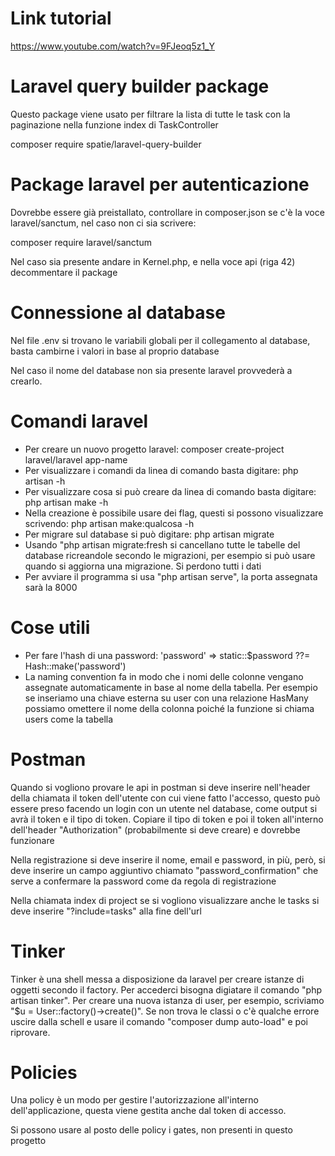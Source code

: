 # Link tutorial
https://www.youtube.com/watch?v=9FJeoq5z1_Y

# Laravel query builder package
Questo package viene usato per filtrare la lista di tutte le task con la paginazione nella funzione index di TaskController

composer require spatie/laravel-query-builder

# Package laravel per autenticazione
Dovrebbe essere già preistallato, controllare in composer.json se c'è la voce laravel/sanctum, nel caso non ci sia scrivere:

composer require laravel/sanctum

Nel caso sia presente andare in Kernel.php, e nella voce api (riga 42) decommentare il package

# Connessione al database
Nel file .env si trovano le variabili globali per il collegamento al database, basta cambirne i valori in base al proprio database

Nel caso il nome del database non sia presente laravel provvederà a crearlo.

# Comandi laravel
- Per creare un nuovo progetto laravel: composer create-project laravel/laravel app-name
- Per visualizzare i comandi da linea di comando basta digitare: php artisan -h
- Per visualizzare cosa si può creare da linea di comando basta digitare: php artisan make -h
- Nella creazione è possibile usare dei flag, questi si possono visualizzare scrivendo: php artisan make:qualcosa -h
- Per migrare sul database si può digitare: php artisan migrate
- Usando "php artisan migrate:fresh si cancellano tutte le tabelle del database ricreandole secondo le migrazioni, per esempio si può usare quando si aggiorna una migrazione. Si perdono tutti i dati
- Per avviare il programma si usa "php artisan serve", la porta assegnata sarà la 8000

# Cose utili
- Per fare l'hash di una password: 'password' => static::$password ??= Hash::make('password')
- La naming convention fa in modo che i nomi delle colonne vengano assegnate automaticamente in base al nome della tabella.
  Per esempio se inseriamo una chiave esterna su user con una relazione HasMany possiamo omettere il nome della colonna poiché la funzione si chiama users come la tabella

# Postman
Quando si vogliono provare le api in postman si deve inserire nell'header della chiamata il token dell'utente con cui viene fatto l'accesso, questo può essere preso facendo un login con un utente nel database, come output si avrà il token e il tipo di token.
Copiare il tipo di token e poi il token all'interno dell'header "Authorization" (probabilmente si deve creare) e dovrebbe funzionare 

Nella registrazione si deve inserire il nome, email e password, in più, però, si deve inserire un campo aggiuntivo chiamato "password_confirmation" che serve a confermare la password come da regola di registrazione

Nella chiamata index di project se si vogliono visualizzare anche le tasks si deve inserire "?include=tasks" alla fine dell'url

# Tinker
Tinker è una shell messa a disposizione da laravel per creare istanze di oggetti secondo il factory.
Per accederci bisogna digiatare il comando "php artisan tinker".
Per creare una nuova istanza di user, per esempio, scriviamo "$u = User::factory()->create()".
Se non trova le classi o c'è qualche errore uscire dalla schell e usare il comando "composer dump auto-load" e poi riprovare.

# Policies
Una policy è un modo per gestire l'autorizzazione all'interno dell'applicazione, questa viene gestita anche dal token di accesso.

Si possono usare al posto delle policy i gates, non presenti in questo progetto
